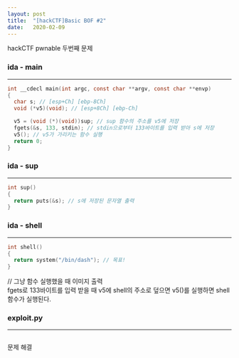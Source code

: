 ```yaml
---
layout: post
title:  "[hackCTF]Basic BOF #2"
date:   2020-02-09
---
```


hackCTF pwnable 두번째 문제

### ida - main
***
```c
int __cdecl main(int argc, const char **argv, const char **envp)
{
  char s; // [esp+Ch] [ebp-8Ch]
  void (*v5)(void); // [esp+8Ch] [ebp-Ch]

  v5 = (void (*)(void))sup; // sup 함수의 주소를 v5에 저장
  fgets(&s, 133, stdin); // stdin으로부터 133바이트를 입력 받아 s에 저장
  v5(); // v5가 가리키는 함수 실행
  return 0;
}
```
### ida - sup
***
```c
int sup()
{
  return puts(&s); // s에 저장된 문자열 출력
}
```

### ida - shell
***
```c
int shell()
{
  return system("/bin/dash"); // 목표!
}
```
// 그냥 함수 실행했을 때 이미지 출력  
fgets로 133바이트를 입력 받을 때 v5에 shell의 주소로 덮으면 v5()를 실행하면 shell 함수가 실행된다.

### exploit.py
***
```python

```
문제 해결
